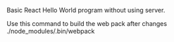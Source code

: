 Basic React Hello World program without using server.

Use this command to build the web pack after changes
./node_modules/.bin/webpack